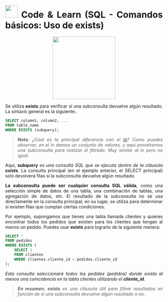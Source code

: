 <div align="justify">

# <img src=../../../../images/coding-book.png width="40"> Code & Learn (SQL - Comandos básicos: Uso de exists)

<div align="center">
<img src="https://www.comunidadbaratz.com/wp-content/uploads/Sabes-cuales-son-los-libros-mas-vendidos-de-2017-a-traves-de-Internet-en-Espana.jpg" width="200px"/>
</div>

Se utiliza __exists__ para verificar si una subconsulta devuelve algún resultado. La sintaxis general es la siguiente:.

```sql
SELECT column1, column2, ...
FROM table_name
WHERE EXISTS (subquery);
```

>__Nota__: _¿Cúal es la principal diferencia con el [in](17_in.md)? Como puedes observar, en el in damos un conjunto de valores, y aquí provehemos una subconsulta para realizar el filtrado. Muy similar al in pero no igual_.

Aquí, __subquery__ _es una consulta SQL que se ejecuta dentro de la cláusula_ ___exists___. La consulta principal (en el ejemplo anterior, el SELECT principal) solo devolverá filas si la subconsulta devuelve algún resultado.

__La subconsulta puede ser cualquier consulta SQL válida__, como una selección simple de datos de una tabla, una combinación de tablas, una agregación de datos, etc. El resultado de la subconsulta no se usa directamente en la consulta principal; en su lugar, se utiliza para determinar si existen filas que cumplan ciertas condiciones.

Por ejemplo, supongamos que tienes una tabla llamada clientes y quieres encontrar todos los pedidos que existen para los clientes que tengan al menos un pedido. Puedes usar __exists__ para lograrlo de la siguiente manera:

```sql
SELECT *
FROM pedidos
WHERE EXISTS (
    SELECT 1
    FROM clientes
    WHERE clientes.cliente_id = pedidos.cliente_id
);
```

_Esta consulta seleccionará todos los pedidos (pedidos) donde exista al menos una coincidencia en la tabla clientes utilizando el_ ___cliente_id___.

>___En resumen___, ___exists___ _es una cláusula útil para filtrar resultados en función de si una subconsulta devuelve algún resultado o no_.

</div>
